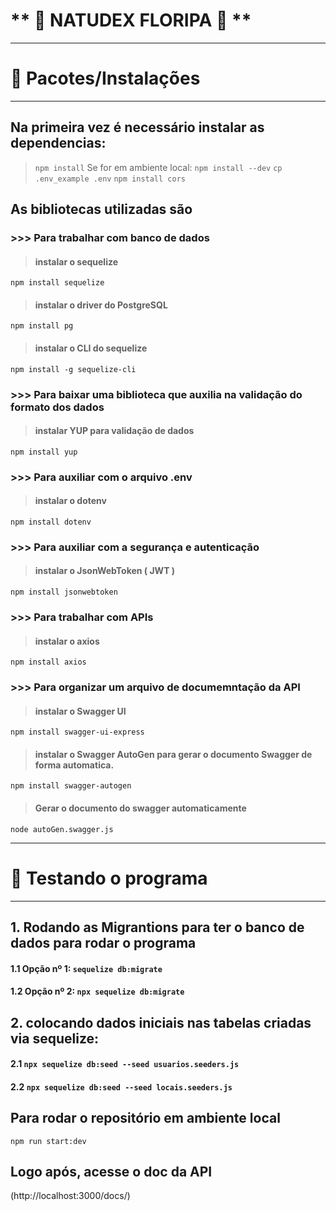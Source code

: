 

# ** 🍃 NATUDEX FLORIPA 🍃 **


---------------------------------------------------------
# 🌱 Pacotes/Instalações
---------------------------------------------------------


## Na primeira vez é necessário instalar as dependencias:
>  `npm install`
>   Se for em ambiente local: 
>  `npm install --dev`
>  `cp .env_example .env`
>  `npm install cors`

## As bibliotecas utilizadas são

### >>> Para trabalhar com banco de dados
>  #### instalar o sequelize
`npm install sequelize` 
> #### instalar o driver do PostgreSQL
`npm install pg` 
> #### instalar o CLI do sequelize
`npm install -g sequelize-cli` 

### >>> Para baixar uma biblioteca que auxilia na validação do formato dos dados
> #### instalar YUP para validação de dados
`npm install yup`

### >>> Para auxiliar com o arquivo .env
> #### instalar o dotenv
`npm install dotenv`

### >>> Para auxiliar com a segurança e autenticação
> #### instalar o JsonWebToken ( JWT )
`npm install jsonwebtoken`

### >>> Para trabalhar com APIs
> #### instalar o axios
`npm install axios`

###  >>> Para organizar um arquivo de documemntação da API
> #### instalar o Swagger UI
`npm install swagger-ui-express`
> #### instalar o Swagger AutoGen para gerar o documento Swagger de forma automatica.
`npm install swagger-autogen`
> #### Gerar o documento do swagger automaticamente
`node autoGen.swagger.js`



---------------------------------------------------------
# 🌱 Testando o programa
---------------------------------------------------------

## 1. Rodando as Migrantions para ter o banco de dados para rodar o programa
#### 1.1 Opção nº 1: `sequelize db:migrate`
#### 1.2 Opção nº 2: `npx sequelize db:migrate`

## 2. colocando dados iniciais nas tabelas criadas via sequelize:
#### 2.1 `npx sequelize db:seed --seed usuarios.seeders.js`
#### 2.2 `npx sequelize db:seed --seed locais.seeders.js`

## Para rodar o repositório em ambiente local
`npm run start:dev`

## Logo após, acesse o doc da API
(http://localhost:3000/docs/)